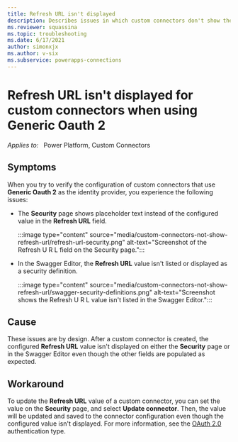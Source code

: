 ```yaml
---
title: Refresh URL isn't displayed
description: Describes issues in which custom connectors don't show the configured Refresh URL when Generic Oauth 2 is used.
ms.reviewer: squassina
ms.topic: troubleshooting
ms.date: 6/17/2021
author: simonxjx
ms.author: v-six
ms.subservice: powerapps-connections
---
```

# Refresh URL isn't displayed for custom connectors when using Generic Oauth 2

_Applies to:_ &nbsp; Power Platform, Custom Connectors

## Symptoms

When you try to verify the configuration of custom connectors that use **Generic Oauth 2** as the identity provider, you experience the following issues:

- The **Security** page shows placeholder text instead of the configured value in the **Refresh URL** field.

    :::image type="content" source="media/custom-connectors-not-show-refresh-url/refresh-url-security.png" alt-text="Screenshot of the Refresh U R L field on the Security page.":::

- In the Swagger Editor, the **Refresh URL** value isn't listed or displayed as a security definition.

    :::image type="content" source="media/custom-connectors-not-show-refresh-url/swagger-security-definitions.png" alt-text="Screenshot shows the Refresh U R L value isn't listed in the Swagger Editor.":::

## Cause

These issues are by design. After a custom connector is created, the configured **Refresh URL** value isn't displayed on either the **Security** page or in the Swagger Editor even though the other fields are populated as expected.

## Workaround

To update the **Refresh URL** value of a custom connector, you can set the value on the **Security** page, and select **Update connector**. Then, the value will be updated and saved to the connector configuration even though the configured value isn't displayed. For more information, see the [OAuth 2.0](/connectors/custom-connectors/connection-parameters#oauth-20) authentication type.
